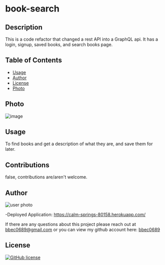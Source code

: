 # book-search

## Description
This is a code refactor that changed a rest API into a GraphQL api. It has a login, signup, saved books, and search books page. 

## Table of Contents


* [Usage](#usage)
* [Author](#questions)
* [License](#license)
* [Photo](#photo)

## Photo

![image](https://user-images.githubusercontent.com/71798106/114487007-14d3f180-9bcc-11eb-8659-e8aced4413cd.png)


## Usage

To find books and get a description of what they are, and save them for later.

## Contributions

false, contributions are/aren't welcome.

## Author
![user photo](https://avatars.githubusercontent.com/bbec0689?size=25)

-Deployed Application: https://calm-springs-80158.herokuapp.com/

If there are any questions about this project please reach out at bbec0689@gmail.com or you can view my github account here: [bbec0689](https://github.com/bbec0689)

## License 

[![GitHub license](https://img.shields.io/badge/licenseISC-License-red.svg)](https://shields.io/)
